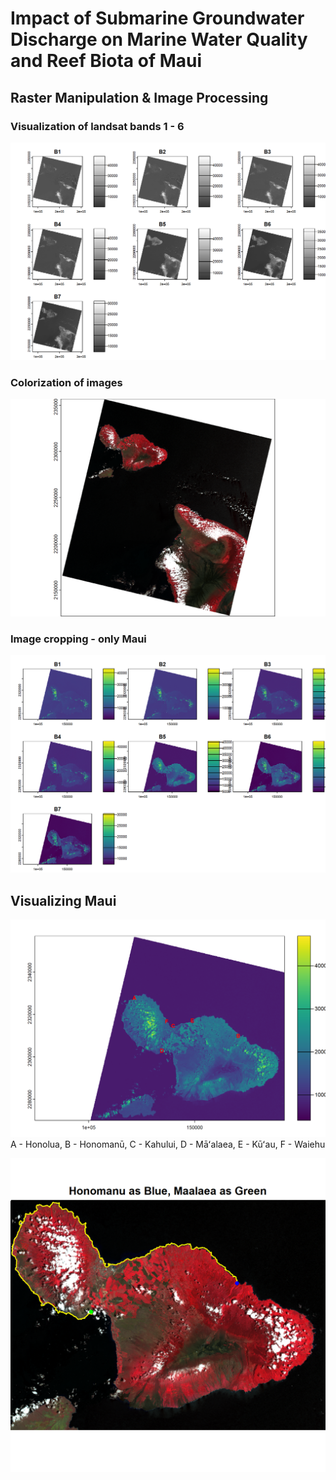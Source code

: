 # Impact of Submarine Groundwater Discharge on Marine Water Quality and Reef Biota of Maui

## Raster Manipulation & Image Processing

### Visualization of landsat bands 1 - 6
![Landsat images](ImageAnalysis/Bands_1-6.png)

### Colorization of images
![Landsat combination (r-B5, g-B4, b-B3)](ImageAnalysis/Landsat_RGB_file.png)

### Image cropping - only Maui

![Cropping everything but the island being studied](ImageAnalysis/landsat_bands_1-6_cropped.png)

## Visualizing Maui

![Locations on Maui studied](ImageAnalysis/Maoi_sites_studied.png)
A - Honolua,
B - Honomanū,
C - Kahului,
D - Māʻalaea,
E - Kūʻau,
F - Waiehu

![Locations on Maui studied](ImageAnalysis/Transition_Map.png)


